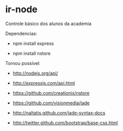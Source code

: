 ir-node
=======

Controle básico dos alunos da academia

Dependencias:

  - npm install express
  
  - npm install nstore
  
Tornou possível:

  - http://nodejs.org/api/
  
  - http://expressjs.com/api.html
  
  - https://github.com/creationix/nstore
  
  - https://github.com/visionmedia/jade
  
  - http://naltatis.github.com/jade-syntax-docs
  
  - http://twitter.github.com/bootstrap/base-css.html